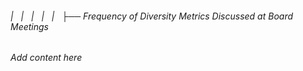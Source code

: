###### |   |   |   |   |   ├── Frequency of Diversity Metrics Discussed at Board Meetings

*Add content here*